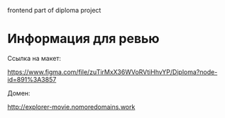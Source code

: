 frontend part of diploma project

# Информация для ревью

Ссылка на макет: 

https://www.figma.com/file/zuTirMxX36WVoRVtiHhvYP/Diploma?node-id=891%3A3857

Домен:

http://explorer-movie.nomoredomains.work
